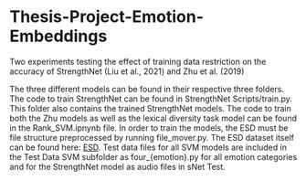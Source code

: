 # Thesis-Project-Emotion-Embeddings
Two experiments testing the effect of training data restriction on the accuracy of StrengthNet (Liu et al., 2021) and Zhu et al. (2019)

The three different models can be found in their respective three folders. The code to train StrengthNet can be found in StrengthNet Scripts/train.py. This folder also contains the trained StrengthNet models. The code to train both the Zhu models as well as the lexical diversity task model can be found in the Rank_SVM.ipnynb file. In order to train the models, the ESD must be file structure preprocessed by running file_mover.py. The ESD dataset itself can be found here: [ESD](https://github.com/HLTSingapore/Emotional-Speech-Data). Test data files for all SVM models are included in the Test Data SVM subfolder as four_{emotion}.py for all emotion categories and for the StrengthNet model as audio files in sNet Test. 
